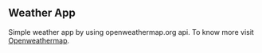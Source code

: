 ## Weather App

Simple weather app by using openweathermap.org api. To know more visit [Openweathermap](https://openweathermap.org/api).
